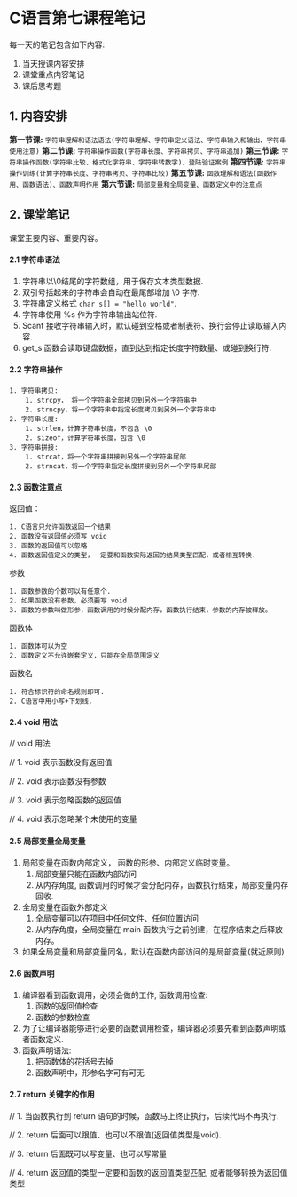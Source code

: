 #  C语言第七课程笔记

每一天的笔记包含如下内容:

1. 当天授课内容安排
2. 课堂重点内容笔记
3. 课后思考题



## 1. 内容安排

**第一节课:**   `字符串理解和语法语法(字符串理解、字符串定义语法、字符串输入和输出、字符串使用注意)`
**第二节课:**   `字符串操作函数(字符串长度、字符串拷贝、字符串追加)`
**第三节课:**   `字符串操作函数(字符串比较、格式化字符串、字符串转数字)、登陆验证案例`
**第四节课:**   `字符串操作训练(计算字符串长度、字符串拷贝、字符串比较)`
**第五节课:**   `函数理解和语法(函数作用、函数语法)、函数声明作用`
**第六节课:**   `局部变量和全局变量、函数定义中的注意点`



## 2. 课堂笔记

课堂主要内容、重要内容。



#### 2.1 字符串语法

1. 字符串以\0结尾的字符数组，用于保存文本类型数据.
2. 双引号括起来的字符串会自动在最尾部增加 \0 字符.
3. 字符串定义格式 `char s[] = "hello world"`.
4. 字符串使用 %s 作为字符串输出站位符.
5. Scanf 接收字符串输入时，默认碰到空格或者制表符、换行会停止读取输入内容. 
6. get_s 函数会读取键盘数据，直到达到指定长度字符数量、或碰到换行符.



#### 2.2 字符串操作

 	1. 字符串拷贝:
 	  	1. strcpy， 将一个字符串全部拷贝到另外一个字符串中
 	  	2. strncpy，将一个字符串中指定长度拷贝到另外一个字符串中
 	2. 字符串长度:
 		1. strlen，计算字符串长度，不包含 \0
 		2. sizeof，计算字符串长度，包含 \0
 	3. 字符串拼接:
 		1. strcat，将一个字符串拼接到另外一个字符串尾部
 		2. strncat，将一个字符串指定长度拼接到另外一个字符串尾部



#### 2.3 函数注意点

返回值： 

	1. C语言只允许函数返回一个结果
	2. 函数没有返回值必须写 void
	3. 函数的返回值可以忽略
	4. 函数返回值定义的类型，一定要和函数实际返回的结果类型匹配，或者相互转换.

参数

	1. 函数参数的个数可以有任意个.
	2. 如果函数没有参数，必须要写 void
	3. 函数的参数叫做形参，函数调用的时候分配内存，函数执行结束，参数的内存被释放。

函数体

	1. 函数体可以为空
	2. 函数定义不允许嵌套定义，只能在全局范围定义

函数名

	1. 符合标识符的命名规则即可.
	2. C语言中用小写+下划线.



#### 2.4 void 用法

// void 用法

// 1. void 表示函数没有返回值

// 2. void 表示函数没有参数

// 3. void 表示忽略函数的返回值

// 4. void 表示忽略某个未使用的变量



#### 2.5 局部变量全局变量

1. 局部变量在函数内部定义， 函数的形参、内部定义临时变量。
   1. 局部变量只能在函数内部访问
   2. 从内存角度,  函数调用的时候才会分配内存，函数执行结束，局部变量内存回收.
2. 全局变量在函数外部定义
   1. 全局变量可以在项目中任何文件、任何位置访问
   2. 从内存角度，全局变量在 main 函数执行之前创建，在程序结束之后释放内存。
3. 如果全局变量和局部变量同名，默认在函数内部访问的是局部变量(就近原则)



#### 2.6 函数声明

1. 编译器看到函数调用，必须会做的工作, 函数调用检查:
   1. 函数的返回值检查
   2. 函数的参数检查
2. 为了让编译器能够进行必要的函数调用检查，编译器必须要先看到函数声明或者函数定义.
3. 函数声明语法: 
   1. 把函数体的花括号去掉
   2. 函数声明中，形参名字可有可无



#### 2.7 return 关键字的作用

// 1. 当函数执行到 return 语句的时候，函数马上终止执行，后续代码不再执行.

// 2. return 后面可以跟值、也可以不跟值(返回值类型是void).

// 3. return 后面既可以写变量、也可以写常量

// 4. return 返回值的类型一定要和函数的返回值类型匹配, 或者能够转换为返回值类型














